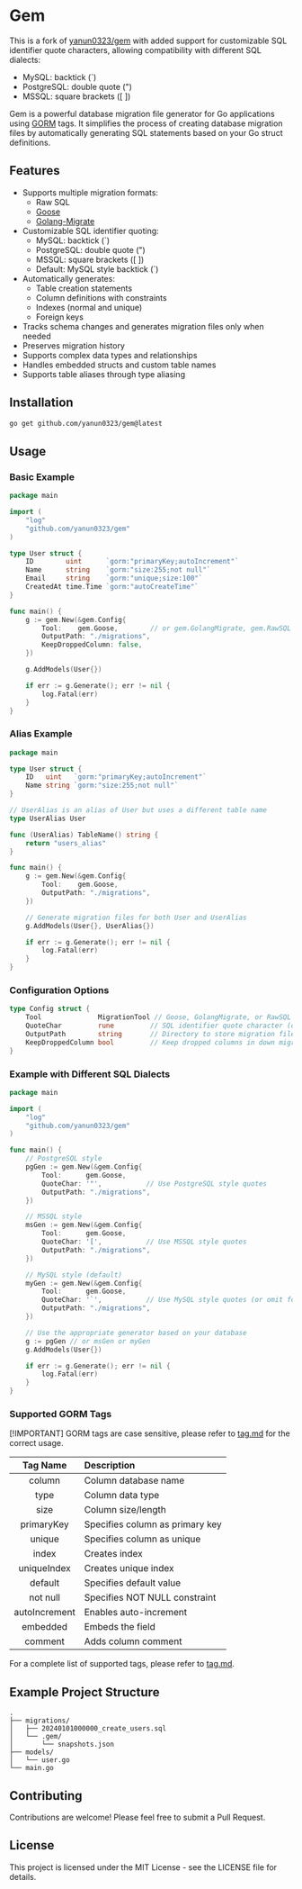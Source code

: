 # Gem

This is a fork of [yanun0323/gem](https://github.com/yanun0323/gem) with added support for customizable SQL identifier quote characters, allowing compatibility with different SQL dialects:
- MySQL: backtick (`)
- PostgreSQL: double quote (")
- MSSQL: square brackets ([ ])

Gem is a powerful database migration file generator for Go applications using [GORM](https://gorm.io) tags. It simplifies the process of creating database migration files by automatically generating SQL statements based on your Go struct definitions.

## Features

- Supports multiple migration formats:
  - Raw SQL
  - [Goose](https://github.com/pressly/goose)
  - [Golang-Migrate](https://github.com/golang-migrate/migrate)
- Customizable SQL identifier quoting:
  - MySQL: backtick (`)
  - PostgreSQL: double quote (")
  - MSSQL: square brackets ([ ])
  - Default: MySQL style backtick (`)
- Automatically generates:
  - Table creation statements
  - Column definitions with constraints
  - Indexes (normal and unique)
  - Foreign keys
- Tracks schema changes and generates migration files only when needed
- Preserves migration history
- Supports complex data types and relationships
- Handles embedded structs and custom table names
- Supports table aliases through type aliasing

## Installation

```bash
go get github.com/yanun0323/gem@latest
```

## Usage

### Basic Example

```go
package main

import (
    "log"
    "github.com/yanun0323/gem"
)

type User struct {
    ID        uint      `gorm:"primaryKey;autoIncrement"`
    Name      string    `gorm:"size:255;not null"`
    Email     string    `gorm:"unique;size:100"`
    CreatedAt time.Time `gorm:"autoCreateTime"`
}

func main() {
    g := gem.New(&gem.Config{
        Tool:    gem.Goose,        // or gem.GolangMigrate, gem.RawSQL
        OutputPath: "./migrations",
        KeepDroppedColumn: false,
    })

    g.AddModels(User{})

    if err := g.Generate(); err != nil {
        log.Fatal(err)
    }
}
```

### Alias Example

```go
package main

type User struct {
    ID   uint   `gorm:"primaryKey;autoIncrement"`
    Name string `gorm:"size:255;not null"`
}

// UserAlias is an alias of User but uses a different table name
type UserAlias User

func (UserAlias) TableName() string {
    return "users_alias"
}

func main() {
    g := gem.New(&gem.Config{
        Tool:    gem.Goose,
        OutputPath: "./migrations",
    })

    // Generate migration files for both User and UserAlias
    g.AddModels(User{}, UserAlias{})

    if err := g.Generate(); err != nil {
        log.Fatal(err)
    }
}
```

### Configuration Options

```go
type Config struct {
    Tool              MigrationTool // Goose, GolangMigrate, or RawSQL
    QuoteChar         rune         // SQL identifier quote character (default: ` for MySQL)
    OutputPath        string       // Directory to store migration files
    KeepDroppedColumn bool         // Keep dropped columns in down migrations
}
```

### Example with Different SQL Dialects

```go
package main

import (
    "log"
    "github.com/yanun0323/gem"
)

func main() {
    // PostgreSQL style
    pgGen := gem.New(&gem.Config{
        Tool:      gem.Goose,
        QuoteChar: '"',           // Use PostgreSQL style quotes
        OutputPath: "./migrations",
    })

    // MSSQL style
    msGen := gem.New(&gem.Config{
        Tool:      gem.Goose,
        QuoteChar: '[',           // Use MSSQL style quotes
        OutputPath: "./migrations",
    })

    // MySQL style (default)
    myGen := gem.New(&gem.Config{
        Tool:      gem.Goose,
        QuoteChar: '`',           // Use MySQL style quotes (or omit for default)
        OutputPath: "./migrations",
    })

    // Use the appropriate generator based on your database
    g := pgGen // or msGen or myGen
    g.AddModels(User{})

    if err := g.Generate(); err != nil {
        log.Fatal(err)
    }
}
```

### Supported GORM Tags

[!IMPORTANT] GORM tags are case sensitive, please refer to [tag.md](tag.md) for the correct usage.

|   Tag Name    | Description                     |
| :-----------: | :------------------------------ |
|    column     | Column database name            |
|     type      | Column data type                |
|     size      | Column size/length              |
|  primaryKey   | Specifies column as primary key |
|    unique     | Specifies column as unique      |
|     index     | Creates index                   |
|  uniqueIndex  | Creates unique index            |
|    default    | Specifies default value         |
|   not null    | Specifies NOT NULL constraint   |
| autoIncrement | Enables auto-increment          |
|   embedded    | Embeds the field                |
|    comment    | Adds column comment             |

For a complete list of supported tags, please refer to [tag.md](tag.md).

## Example Project Structure

```
.
├── migrations/
│   ├── 20240101000000_create_users.sql
│   └── .gem/
│       └── snapshots.json
├── models/
│   └── user.go
└── main.go
```

## Contributing

Contributions are welcome! Please feel free to submit a Pull Request.

## License

This project is licensed under the MIT License - see the LICENSE file for details.
